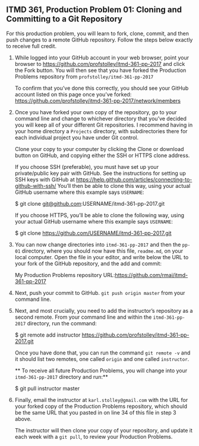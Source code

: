 ## ITMD 361, Production Problem 01: Cloning and Committing to a Git Repository

For this production problem, you will learn to fork, clone, commit, and then push changes to a
remote GitHub repository. Follow the steps below exactly to receive full credit.

1. While logged into your GitHub account in your web browser, point your browser to
   https://github.com/profstolley/itmd-361-pp-2017 and click the Fork button. You will then see
   that you have forked the Production Problems repository from `profstolley/itmd-361-pp-2017`

   To confirm that you’ve done this correctly, you should see your GitHub account listed on this
   page once you’ve forked: https://github.com/profstolley/itmd-361-pp-2017/network/members

2. Once you have forked your own copy of the repository, go to your command line and change to
   whichever directory that you’ve decided you will keep all of your different Git repositories. I
   recommend having in your home directory a `Projects` directory, with subdirectories there for
   each individual project you have under Git control.

   Clone your copy to your computer by clicking the Clone or download button on GitHub, and copying
   either the SSH or HTTPS clone address.

   If you choose SSH (preferable), you must have set up your private/public key pair with GitHub.
   See the instructions for setting up SSH keys with GitHub at
   https://help.github.com/articles/connecting-to-github-with-ssh/ You’ll then be able to clone this
   way, using your actual GitHub username where this example says `USERNAME`:

     $ git clone git@github.com:USERNAME/itmd-361-pp-2017.git

   If you choose HTTPS, you’ll be able to clone the following way, using your actual GitHub username where
   this example says `USERNAME`:

     $ git clone https://github.com/USERNAME/itmd-361-pp-2017.git

3. You can now change directories into `itmd-361-pp-2017` and then the `pp-01` directory, where you
   should now have this file, `readme.md`, on your local computer. Open the file in your editor,
   and write below the URL to your fork of the GitHub repository, and the add and commit:

   My Production Problems repository URL:https://github.com/rmai/itmd-361-pp-2017

4. Next, push your commit to GitHub. `git push origin master` from your command line.

5. Next, and most crucially, you need to add the instructor’s repository as a second remote.
   From your command line and within the `itmd-361-pp-2017` directory, run the command:

     $ git remote add instructor https://github.com/profstolley/itmd-361-pp-2017.git

   Once you have done that, you can run the command `git remote -v` and it should list two remotes,
   one called `origin` and one called `instructor`.

   ** To receive all future Production Problems, you will change into your  `itmd-361-pp-2017`
   directory and run:**

     $ git pull instructor master

6. Finally, email the instructor at `karl.stolley@gmail.com` with the URL for your forked copy of the
   Production Problems repository, which should be the same URL that you pasted in on line 34 of
   this file in step 3 above.

   The instructor will then clone your copy of your repository, and update it each week with a
   `git pull`, to review your Production Problems.
